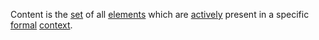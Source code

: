 Content is the [set](https://github.com/gcassel/Modular-Organization-Terminology/blob/master/terms/set.md) of all [elements](https://github.com/gcassel/Modular-Organization-Terminology/blob/master/terms/element.md) which are [actively](https://github.com/gcassel/Modular-Organization-Terminology/blob/master/terms/active.md) present in a specific [formal](https://github.com/gcassel/Modular-Organization-Terminology/blob/master/terms/form.md) [context](https://github.com/gcassel/Modular-Organization-Terminology/blob/master/terms/context.md).
